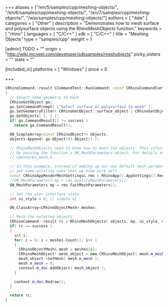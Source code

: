 +++
aliases = ["/en/5/samples/cpp/meshing-objects/", "/en/6/samples/cpp/meshing-objects/", "/en/7/samples/cpp/meshing-objects/", "/wip/samples/cpp/meshing-objects/"]
authors = [ "dale" ]
categories = [ "Other" ]
description = "Demonstrates how to mesh surface and polysurface objects using the RhinoMeshObjects function."
keywords = [ "rhino" ]
languages = [ "C/C++" ]
sdk = [ "C/C++" ]
title = "Meshing Objects"
type = "samples/cpp"
weight = 1

[admin]
TODO = ""
origin = "http://wiki.mcneel.com/developer/sdksamples/meshobjects"
picky_sisters = ""
state = ""

[included_in]
platforms = [ "Windows" ]
since = 0

+++

```cpp
CRhinoCommand::result CCommandTest::RunCommand( const CRhinoCommandContext& context )
{
  // Select some geometry to mesh
  CRhinoGetObject go;
  go.SetCommandPrompt( L"Select surface or polysurface to mesh" );
  go.SetGeometryFilter( CRhinoGetObject::surface_object | CRhinoGetObject::polysrf_object );
  go.GetObjects( 1, 1 );
  if( go.CommandResult() != success )
    return go.CommandResult();

  ON_SimpleArray<const CRhinoObject*> objects;
  objects.Append( go.Object(0).Object() );

  // RhinoMeshObjects need to know how to mesh the objects. This information is provided
  // by passing the function a ON_MeshParameters object. For details on this class, see
  // opennurbs_mesh.h.

  // In this example, instead of making up our own default mesh parameters, we will just
  // get some existing ones that we know work well.
  const CRhinoAppRenderMeshSettings& rms = RhinoApp().AppSettings().RenderMeshSettings();
  //ON_MeshParameters mp = rms.QualityMeshParameters();
  ON_MeshParameters mp = rms.FastMeshParameters();

  // Set the user interface style.
  int ui_style = 0; // simple ui

  ON_ClassArray<CRhinoObjectMesh> meshes;

  // Mesh the selected objects.
  CRhinoCommand::result rc = RhinoMeshObjects( objects, mp, ui_style, meshes );
  if( rc == success )
  {
    int i;
    for( i = 0; i < meshes.Count(); i++ )
    {
      CRhinoObjectMesh& mesh = meshes[i];
      CRhinoMeshObject* mesh_object = new CRhinoMeshObject( mesh.m_mesh_attributes );
      mesh_object->SetMesh( mesh.m_mesh );
      mesh.m_mesh = 0;
      context.m_doc.AddObject( mesh_object );
    }

    context.m_doc.Redraw();
  }

  return rc;
}
```
